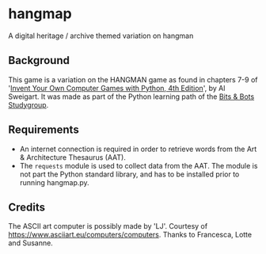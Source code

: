 # hangmap
A digital heritage / archive themed variation on hangman

## Background
This game is a variation on the HANGMAN game as found in chapters 7-9 of '[Invent Your Own Computer Games with Python, 4th Edition](https://inventwithpython.com/invent4thed/)', by Al Sweigart. It was made as part of the Python learning path of the [Bits & Bots Studygroup](https://github.com/Lotte-W/Bits-and-Bots-study-group).

## Requirements
* An internet connection is required in order to retrieve words from the Art & Architecture Thesaurus (AAT).
* The `requests` module is used to collect data from the AAT. The module is not part the Python standard library, and has to be installed prior to running hangmap.py.

## Credits
The ASCII art computer is possibly made by 'LJ'. Courtesy of https://www.asciiart.eu/computers/computers.
Thanks to Francesca, Lotte and Susanne.
